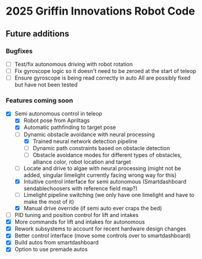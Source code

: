 # 2025 Griffin Innovations Robot Code
## Future additions

### Bugfixes
- [ ] Test/fix autonomous driving with robot rotation
- [ ] Fix gyroscope logic so it doesn't need to be zeroed at the start of teleop
- [ ] Ensure gyroscope is being read correctly in auto 
All are possibly fixed but have not been tested
### Features coming soon
- [x] Semi autonomous control in teleop
    - [x] Robot pose from Apriltags
    - [x] Automatic pathfinding to target pose
    - [ ] Dynamic obstacle avoidance with neural processing
        - [x] Trained neural network detection pipeline
        - [ ] Dynamic path constraints based on obstacle detection
        - [ ] Obstacle avoidance modes for different types of obstacles, alliance color, robot location and target
    - [ ] Locate and drive to algae with neural processing (might not be added, singular limelight currently facing wrong way for this)
    - [x] Intuitive control interface for semi autonomous (Smartdashboard sendablechoosers with reference field map?)
    - [ ] Limelight pipeline switching (we only have one limelight and have to make the most of it)
    - [x] Manual drive override (if semi auto ever craps the bed)
- [ ] PID tuning and position control for lift and intakes
- [x] More commands for lift and intakes for autonomous
- [x] Rework subsystems to account for recent hardware design changes
- [x] Better control interface (move some controls over to smartdashboard)
- [x] Build autos from smartdashboard
- [x] Option to use premade autos
